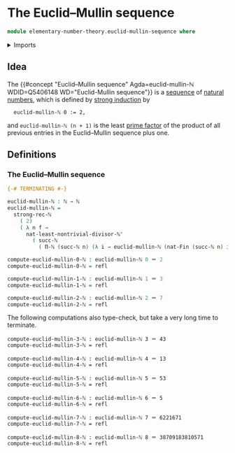 # The Euclid–Mullin sequence

```agda
module elementary-number-theory.euclid-mullin-sequence where
```

<details><summary>Imports</summary>

```agda
open import elementary-number-theory.fundamental-theorem-of-arithmetic
open import elementary-number-theory.natural-numbers
open import elementary-number-theory.products-of-natural-numbers
open import elementary-number-theory.strict-inequality-natural-numbers
open import elementary-number-theory.strong-induction-natural-numbers

open import foundation.dependent-pair-types
open import foundation.identity-types
open import foundation.unit-type

open import univalent-combinatorics.standard-finite-types
```

</details>

## Idea

The
{{#concept "Euclid–Mullin sequence" Agda=euclid-mullin-ℕ WDID=Q5406148 WD="Euclid-Mullin sequence"}}
is a [sequence](foundation.sequences.md) of
[natural numbers](elementary-number-theory.natural-numbers.md), which is defined
by
[strong induction](elementary-number-theory.strong-induction-natural-numbers.md)
by

```text
  euclid-mullin-ℕ 0 := 2,
```

and `euclid-mullin-ℕ (n + 1)` is the least
[prime factor](elementary-number-theory.prime-numbers.md) of the product of all
previous entries in the Euclid–Mullin sequence plus one.

## Definitions

### The Euclid–Mullin sequence

```agda
{-# TERMINATING #-}

euclid-mullin-ℕ : ℕ → ℕ
euclid-mullin-ℕ =
  strong-rec-ℕ
    ( 2)
    ( λ n f →
      nat-least-nontrivial-divisor-ℕ'
        ( succ-ℕ
          ( Π-ℕ (succ-ℕ n) (λ i → euclid-mullin-ℕ (nat-Fin (succ-ℕ n) i)))))

compute-euclid-mullin-0-ℕ : euclid-mullin-ℕ 0 ＝ 2
compute-euclid-mullin-0-ℕ = refl

compute-euclid-mullin-1-ℕ : euclid-mullin-ℕ 1 ＝ 3
compute-euclid-mullin-1-ℕ = refl

compute-euclid-mullin-2-ℕ : euclid-mullin-ℕ 2 ＝ 7
compute-euclid-mullin-2-ℕ = refl
```

The following computations also type-check, but take a very long time to
terminate.

```text
compute-euclid-mullin-3-ℕ : euclid-mullin-ℕ 3 ＝ 43
compute-euclid-mullin-3-ℕ = refl

compute-euclid-mullin-4-ℕ : euclid-mullin-ℕ 4 ＝ 13
compute-euclid-mullin-4-ℕ = refl

compute-euclid-mullin-5-ℕ : euclid-mullin-ℕ 5 ＝ 53
compute-euclid-mullin-5-ℕ = refl

compute-euclid-mullin-6-ℕ : euclid-mullin-ℕ 6 ＝ 5
compute-euclid-mullin-6-ℕ = refl

compute-euclid-mullin-7-ℕ : euclid-mullin-ℕ 7 ＝ 6221671
compute-euclid-mullin-7-ℕ = refl

compute-euclid-mullin-8-ℕ : euclid-mullin-ℕ 8 ＝ 38709183810571
compute-euclid-mullin-8-ℕ = refl
```
